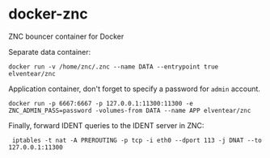 docker-znc
==========

ZNC bouncer container for Docker

Separate data container:

    docker run -v /home/znc/.znc --name DATA --entrypoint true elventear/znc
    
Application container, don't forget to specify a password for `admin` account.

    docker run -p 6667:6667 -p 127.0.0.1:11300:11300 -e ZNC_ADMIN_PASS=password -volumes-from DATA --name APP elventear/znc

Finally, forward IDENT queries to the IDENT server in ZNC:
    
     iptables -t nat -A PREROUTING -p tcp -i eth0 --dport 113 -j DNAT --to 127.0.0.1:11300
